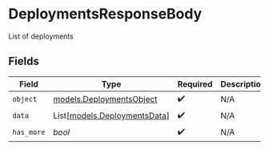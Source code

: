 # DeploymentsResponseBody

List of deployments


## Fields

| Field                                                        | Type                                                         | Required                                                     | Description                                                  |
| ------------------------------------------------------------ | ------------------------------------------------------------ | ------------------------------------------------------------ | ------------------------------------------------------------ |
| `object`                                                     | [models.DeploymentsObject](../models/deploymentsobject.md)   | :heavy_check_mark:                                           | N/A                                                          |
| `data`                                                       | List[[models.DeploymentsData](../models/deploymentsdata.md)] | :heavy_check_mark:                                           | N/A                                                          |
| `has_more`                                                   | *bool*                                                       | :heavy_check_mark:                                           | N/A                                                          |